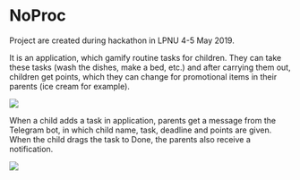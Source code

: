 # NoProc


Project are created during hackathon in LPNU 4-5 May 2019.


It is an application, which gamify routine tasks for children. 
They can take these tasks (wash the dishes, make a bed, etc.) and after carrying them out, children get points, which they can change for 
promotional items in their parents (ice cream for example).


![](https://github.com/MeriDK/NoProc/blob/pic/hackaton%20(3)-7.png)


When a child adds a task in application, parents get a message from the Telegram bot, in which child name, task, deadline and points are 
given. When the child drags the task to Done, the parents also receive a notification.


![](https://github.com/MeriDK/NoProc/blob/pic/hackaton%20(3)-8.png)
